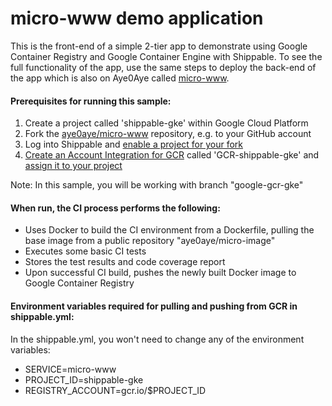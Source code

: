 # micro-www demo application

This is the front-end of a simple 2-tier app to demonstrate using Google Container Registry
and Google Container Engine with Shippable. To see the full functionality
of the app, use the same steps to deploy the back-end of the app which is also
on Aye0Aye called [micro-www](https://github.com/aye0aye/micro-www).

#### Prerequisites for running this sample:
1. Create a project called 'shippable-gke' within Google Cloud Platform
2. Fork the [aye0aye/micro-www](https://github.com/aye0aye/micro-www/tree/google-gcr-gke)
repository, e.g. to your GitHub account
3. Log into Shippable and [enable a project for your fork](http://docs.shippable.com/ci_subscriptions/#enabling-a-project)
4. [Create an Account Integration for GCR](http://docs.shippable.com/int_docker_registries/#google-container-registry-gcr)
 called 'GCR-shippable-gke' and [assign it to your project](http://docs.shippable.com/ci_projects/#enabling-integrations)

 Note: In this sample, you will be working with branch "google-gcr-gke"

#### When run, the CI process performs the following:
* Uses Docker to build the CI environment from a Dockerfile, pulling the base
image from a public repository "aye0aye/micro-image"
* Executes some basic CI tests
* Stores the test results and code coverage report
* Upon successful CI build, pushes the newly built Docker image to Google Container Registry

#### Environment variables required for pulling and pushing from GCR in shippable.yml:
In the shippable.yml, you won't need to change any of the environment variables:
- SERVICE=micro-www
- PROJECT_ID=shippable-gke
- REGISTRY_ACCOUNT=gcr.io/$PROJECT_ID
